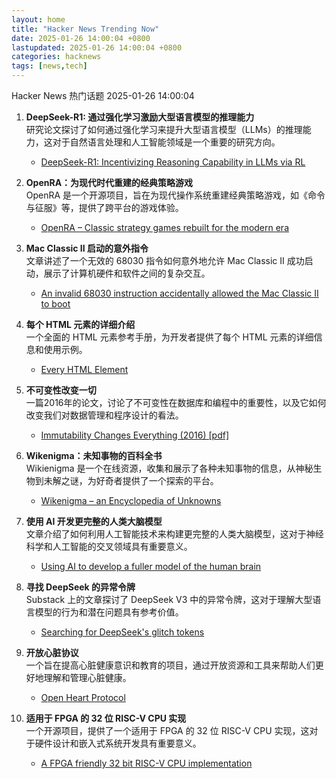 ```yaml
---
layout: home
title: "Hacker News Trending Now"
date: 2025-01-26 14:00:04 +0800
lastupdated: 2025-01-26 14:00:04 +0800
categories: hacknews
tags: [news,tech]
---
```

Hacker News 热门话题 2025-01-26 14:00:04

1. **DeepSeek-R1: 通过强化学习激励大型语言模型的推理能力**  
   研究论文探讨了如何通过强化学习来提升大型语言模型（LLMs）的推理能力，这对于自然语言处理和人工智能领域是一个重要的研究方向。  
   - [DeepSeek-R1: Incentivizing Reasoning Capability in LLMs via RL](https://arxiv.org/abs/2501.12948)

2. **OpenRA：为现代时代重建的经典策略游戏**  
   OpenRA 是一个开源项目，旨在为现代操作系统重建经典策略游戏，如《命令与征服》等，提供了跨平台的游戏体验。  
   - [OpenRA – Classic strategy games rebuilt for the modern era](https://www.openra.net/)

3. **Mac Classic II 启动的意外指令**  
   文章讲述了一个无效的 68030 指令如何意外地允许 Mac Classic II 成功启动，展示了计算机硬件和软件之间的复杂交互。  
   - [An invalid 68030 instruction accidentally allowed the Mac Classic II to boot](https://www.downtowndougbrown.com/2025/01/the-invalid-68030-instruction-that-accidentally-allowed-the-mac-classic-ii-to-successfully-boot-up/)

4. **每个 HTML 元素的详细介绍**  
   一个全面的 HTML 元素参考手册，为开发者提供了每个 HTML 元素的详细信息和使用示例。  
   - [Every HTML Element](https://iamwillwang.com/dollar/every-html-element/)

5. **不可变性改变一切**  
   一篇2016年的论文，讨论了不可变性在数据库和编程中的重要性，以及它如何改变我们对数据管理和程序设计的看法。  
   - [Immutability Changes Everything (2016) [pdf]](https://www.cidrdb.org/cidr2015/Papers/CIDR15_Paper16.pdf)

6. **Wikenigma：未知事物的百科全书**  
   Wikienigma 是一个在线资源，收集和展示了各种未知事物的信息，从神秘生物到未解之谜，为好奇者提供了一个探索的平台。  
   - [Wikenigma – an Encyclopedia of Unknowns](https://wikenigma.org.uk/start)

7. **使用 AI 开发更完整的人类大脑模型**  
   文章介绍了如何利用人工智能技术来构建更完整的人类大脑模型，这对于神经科学和人工智能的交叉领域具有重要意义。  
   - [Using AI to develop a fuller model of the human brain](https://magazine.ucsf.edu/building-a-silicon-brain)

8. **寻找 DeepSeek 的异常令牌**  
   Substack 上的文章探讨了 DeepSeek V3 中的异常令牌，这对于理解大型语言模型的行为和潜在问题具有参考价值。  
   - [Searching for DeepSeek's glitch tokens](https://outsidetext.substack.com/p/anomalous-tokens-in-deepseek-v3-and)

9. **开放心脏协议**  
   一个旨在提高心脏健康意识和教育的项目，通过开放资源和工具来帮助人们更好地理解和管理心脏健康。  
   - [Open Heart Protocol](https://openheart.fyi/)

10. **适用于 FPGA 的 32 位 RISC-V CPU 实现**  
    一个开源项目，提供了一个适用于 FPGA 的 32 位 RISC-V CPU 实现，这对于硬件设计和嵌入式系统开发具有重要意义。  
    - [A FPGA friendly 32 bit RISC-V CPU implementation](https://github.com/SpinalHDL/VexRiscv)